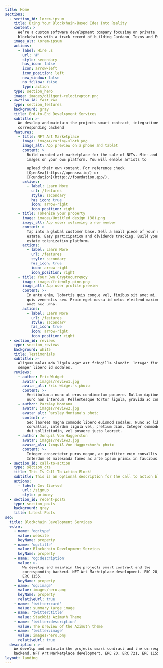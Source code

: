 ```yaml
---
title: Home
sections:
  - section_id: lorem-ipsum
    title: Bring Your Blockchain-Based Idea Into Reality
    content: >
      We’re a custom software development company focusing on private
      blockchains with a track record of building Cardano, Tezos and Ethereum.
    image_alt: lorem-ipsum
    actions:
      - label: Hire us
        url: '#'
        style: secondary
        has_icon: false
        icon: arrow-left
        icon_position: left
        new_window: false
        no_follow: false
        type: action
    type: section_hero
    image: images/diligent-velociraptor.png
  - section_id: features
    type: section_features
    background: gray
    title: End-to-End Development Services
    subtitle: >-
      We develop and maintain the projects smart contract, integrations and the
      corresponding backend
    features:
      - title: NFT Art Marketplace
        image: images/caring-sloth.png
        image_alt: App preview on a phone and tablet
        content: >
          Build curated art marketplace for the sale of NFTs. Mint and post
          images on your own platform. You will enable artists to

          upload their own content. For reference check
          [OpenSea](https://opensea.io/) or
          [Foundation](https://foundation.app/).
        actions:
          - label: Learn More
            url: /features
            style: secondary
            has_icon: true
            icon: arrow-right
            icon_position: right
      - title: Tokenize your property
        image: images/Untitled design (38).png
        image_alt: App users welcoming a new member
        content: >
          Tap into a global customer base. Sell a small piece of your real
          estate. Easy participation and dividends tracking. Build your own real
          estate tokenization platform.
        actions:
          - label: Learn More
            url: /features
            style: secondary
            has_icon: true
            icon: arrow-right
            icon_position: right
      - title: Your Own Cryptocurrency
        image: images/friendly-pine.png
        image_alt: App user profile preview
        content: >-
          In ante enim, lobortis quis congue vel, finibus sit amet mi. Aenean
          quis venenatis sem. Proin eget massa id metus eleifend maximus sit
          amet nec urna.
        actions:
          - label: Learn More
            url: /features
            style: secondary
            has_icon: true
            icon: arrow-right
            icon_position: right
  - section_id: reviews
    type: section_reviews
    background: white
    title: Testimonials
    subtitle: >-
      Aliquam malesuada ligula eget est fringilla blandit. Integer finibus
      semper libero id sodales.
    reviews:
      - author: Eric Widget
        avatar: images/review1.jpg
        avatar_alt: Eric Widget's photo
        content: >-
          Vestibulum a nunc ut eros condimentum posuere. Nullam dapibus quis
          nunc non interdum. Pellentesque tortor ligula, gravida ac commodo eu.
      - author: Parsley Montana
        avatar: images/review2.jpg
        avatar_alt: Parsley Montana's photo
        content: >-
          Sed laoreet magna commodo libero euismod sodales. Nunc ac libero
          convallis, interdum ligula vel, pretium diam. Integer commodo sem at
          dui sollicitudin, vel posuere justo laoreet.
      - author: Jonquil Von Haggerston
        avatar: images/review3.jpg
        avatar_alt: Jonquil Von Haggerston's photo
        content: >-
          Integer consectetur purus neque, ac porttitor enim convallis vitae.
          Interdum et malesuada fames ac ante ipsum primis in faucibus.
  - section_id: call-to-action
    type: section_cta
    title: This Is Call To Action Block!
    subtitle: This is an optional description for the call to action block.
    actions:
      - label: Get Started
        url: /signup
        style: primary
  - section_id: recent-posts
    type: section_posts
    background: gray
    title: Latest Posts
seo:
  title: Blockchain Development Services
  extra:
    - name: 'og:type'
      value: website
      keyName: property
    - name: 'og:title'
      value: Blockchain Development Services
      keyName: property
    - name: 'og:description'
      value: >-
        We develop and maintain the projects smart contract and the
        corresponding backend. NFT Art Marketplace development. ERC 20, ERC 721,
        ERC 1155.
      keyName: property
    - name: 'og:image'
      value: images/hero.png
      keyName: property
      relativeUrl: true
    - name: 'twitter:card'
      value: summary_large_image
    - name: 'twitter:title'
      value: Stackbit Azimuth Theme
    - name: 'twitter:description'
      value: The preview of the Azimuth theme
    - name: 'twitter:image'
      value: images/hero.png
      relativeUrl: true
  description: >-
    We develop and maintain the projects smart contract and the corresponding
    backend. NFT Art Marketplace development. ERC 20, ERC 721, ERC 1155.
layout: landing
---
```


